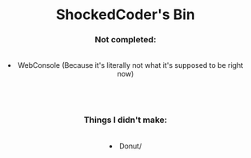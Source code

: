 <h1 align="center">ShockedCoder's Bin</h1>
<!-- 
<h3 align="center">W.I.P:</h3>
<br />
<div align="center">
<li>charcrypt.py</li>
-->

<!-- <br />
<br />
<br /> -->
<h3 align="center">Not completed:</h3>
<br />
<div align="center">
<li>WebConsole (Because it's literally not what it's supposed to be right now)</li>

<br />
<br />
<br />
<h3 align="center">Things I didn't make:</h3>
<br />
<div align="center">
<li>Donut/</li>

</div>
